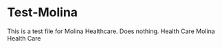 # Test-Molina
This is a test file for Molina Healthcare.
Does nothing.
Health Care
Molina Health Care
